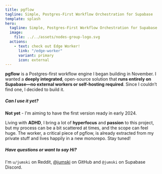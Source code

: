 ```yaml
---
title: pgflow
tagline: Simple, Postgres-First Workflow Orchestration for Supabase
template: splash
hero:
  tagline: Simple, Postgres-First Workflow Orchestration for Supabase
  image:
    file: ../../assets/nodes-group-logo.svg
  actions:
    - text: check out Edge Worker!
      link: "/edge-worker"
      variant: primary
      icon: external
---
```


**pgflow** is a Postgres-first workflow engine I began building in November. I wanted a **deeply integrated**, open-source solution that **runs entirely on Supabase—no external workers or self-hosting required**. Since I couldn’t find one, I decided to build it.

##### Can I use it yet?

**Not yet** - I'm aiming to have the first version ready in early 2024.

Living with **ADHD**, I bring a lot of **hyperfocus** and **passion** to this project, but my process can be a bit scattered at times, and the scope can feel huge.
The worker, a critical piece of pgflow, is already extracted from my private stuff and lives happily in a new monorepo. Stay tuned!

##### Have questions or want to say Hi?

I'm `u/jumski` on Reddit, [@jumski](https://github.com/jumski) on GitHub and `@jumski` on Supabase Discord.
